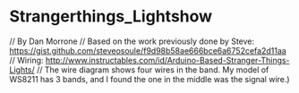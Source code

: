 # Strangerthings_Lightshow
 
// By Dan Morrone
// Based on the work previously done by Steve: https://gist.github.com/steveosoule/f9d98b58ae666bce6a6752cefa2d11aa
// Wiring: http://www.instructables.com/id/Arduino-Based-Stranger-Things-Lights/ 
// The wire diagram shows four wires in the band. My model of WS8211 has 3 bands, and I found the one in the middle was the signal wire.)
